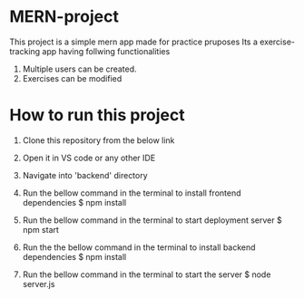 # MERN-project
This project is a simple mern app made for practice pruposes
Its a exercise-tracking app having follwing functionalities
1. Multiple users can be created.
2. Exercises can be modified

# How to run this project
1. Clone this repository from the below link

2. Open it in VS code or any other IDE
3. Navigate into 'backend' directory
4. Run the bellow command in the terminal to install frontend dependencies
$  npm install
5. Run the bellow command in the terminal to start deployment server
$  npm start
6. Run the the bellow command in the terminal to install backend dependencies
$  npm install
7. Run the bellow command in the terminal to start the server
$  node server.js


